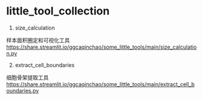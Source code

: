 # little_tool_collection

1. size_calculation

样本面积圈定和可视化工具
https://share.streamlit.io/ggcaqinchao/some_little_tools/main/size_calculation.py

2. extract_cell_boundaries

细胞骨架提取工具
https://share.streamlit.io/ggcaqinchao/some_little_tools/main/extract_cell_boundaries.py
